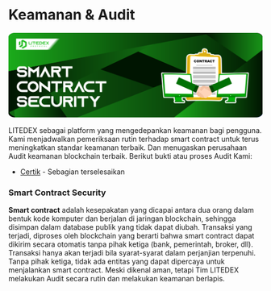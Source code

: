 # Keamanan & Audit

![](.gitbook/assets/2.-smart-contract-security.svg)

LITEDEX sebagai platform yang mengedepankan keamanan bagi pengguna. Kami menjadwalkan pemeriksaan rutin terhadap smart contract untuk terus meningkatkan standar keamanan terbaik. Dan menugaskan perusahaan Audit keamanan blockchain terbaik. Berikut bukti atau proses Audit Kami:‌

* ​[Certik](https://leaderboard.certik.io/projects/litedex) - Sebagian terselesaikan

### **Smart Contract Security** <a href="smart-contract-security" id="smart-contract-security"></a>

**Smart contract** adalah kesepakatan yang dicapai antara dua orang dalam bentuk kode komputer dan berjalan di jaringan blockchain, sehingga disimpan dalam database publik yang tidak dapat diubah. Transaksi yang terjadi, diproses oleh blockchain yang berarti bahwa smart contract dapat dikirim secara otomatis tanpa pihak ketiga (bank, pemerintah, broker, dll). Transaksi hanya akan terjadi bila syarat-syarat dalam perjanjian terpenuhi. Tanpa pihak ketiga, tidak ada entitas yang dapat dipercaya untuk menjalankan smart contract. Meski dikenal aman, tetapi Tim LITEDEX melakukan Audit secara rutin dan melakukan keamanan berlapis.
